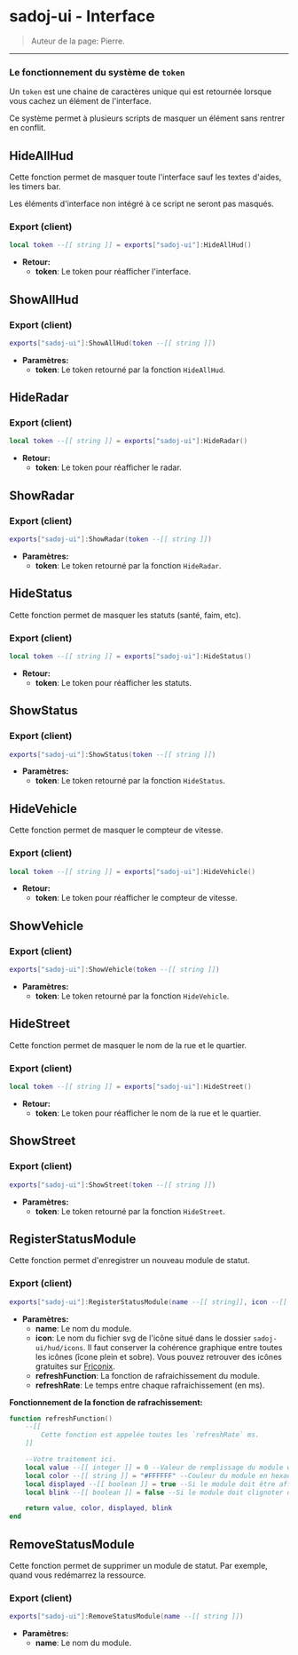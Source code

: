 # sadoj-ui - Interface

> Auteur de la page: Pierre.

---

### Le fonctionnement du système de `token`

Un `token` est une chaine de caractères unique qui est retournée lorsque vous cachez un élément de l'interface.

Ce système permet à plusieurs scripts de masquer un élément sans rentrer en conflit.

## HideAllHud

Cette fonction permet de masquer toute l'interface sauf les textes d'aides, les timers bar.

Les éléments d'interface non intégré à ce script ne seront pas masqués.

<!-- tabs:start -->

### **Export (client)**

```lua
local token --[[ string ]] = exports["sadoj-ui"]:HideAllHud()
```

* **Retour:**
    * **token**: Le token pour réafficher l'interface.

<!-- tabs:end -->

## ShowAllHud

<!-- tabs:start -->

### **Export (client)**

```lua
exports["sadoj-ui"]:ShowAllHud(token --[[ string ]])
```

* **Paramètres:**
    * **token**: Le token retourné par la fonction `HideAllHud`.

<!-- tabs:end -->

## HideRadar

<!-- tabs:start -->

### **Export (client)**

```lua
local token --[[ string ]] = exports["sadoj-ui"]:HideRadar()
```

* **Retour:**
    * **token**: Le token pour réafficher le radar.

<!-- tabs:end -->

## ShowRadar

<!-- tabs:start -->

### **Export (client)**

```lua
exports["sadoj-ui"]:ShowRadar(token --[[ string ]])
```

* **Paramètres:**
    * **token**: Le token retourné par la fonction `HideRadar`.

<!-- tabs:end -->

## HideStatus

Cette fonction permet de masquer les statuts (santé, faim, etc).

<!-- tabs:start -->

### **Export (client)**

```lua
local token --[[ string ]] = exports["sadoj-ui"]:HideStatus()
```

* **Retour:**
    * **token**: Le token pour réafficher les statuts.

<!-- tabs:end -->

## ShowStatus

<!-- tabs:start -->

### **Export (client)**

```lua
exports["sadoj-ui"]:ShowStatus(token --[[ string ]])
```

* **Paramètres:**
    * **token**: Le token retourné par la fonction `HideStatus`.

<!-- tabs:end -->

## HideVehicle

Cette fonction permet de masquer le compteur de vitesse.

<!-- tabs:start -->

### **Export (client)**

```lua
local token --[[ string ]] = exports["sadoj-ui"]:HideVehicle()
```

* **Retour:**
    * **token**: Le token pour réafficher le compteur de vitesse.

<!-- tabs:end -->

## ShowVehicle

<!-- tabs:start -->

### **Export (client)**

```lua
exports["sadoj-ui"]:ShowVehicle(token --[[ string ]])
```

* **Paramètres:**
    * **token**: Le token retourné par la fonction `HideVehicle`.

<!-- tabs:end -->

## HideStreet

Cette fonction permet de masquer le nom de la rue et le quartier.

<!-- tabs:start -->

### **Export (client)**

```lua
local token --[[ string ]] = exports["sadoj-ui"]:HideStreet()
```

* **Retour:**
    * **token**: Le token pour réafficher le nom de la rue et le quartier.

<!-- tabs:end -->

## ShowStreet

<!-- tabs:start -->

### **Export (client)**

```lua
exports["sadoj-ui"]:ShowStreet(token --[[ string ]])
```

* **Paramètres:**
    * **token**: Le token retourné par la fonction `HideStreet`.

<!-- tabs:end -->

## RegisterStatusModule

Cette fonction permet d'enregistrer un nouveau module de statut.

<!-- tabs:start -->

### **Export (client)**

```lua
exports["sadoj-ui"]:RegisterStatusModule(name --[[ string]], icon --[[ string ]], refreshFunction --[[ function ]], refreshRate --[[ integer ]])
```

* **Paramètres:**
    * **name**: Le nom du module.
    * **icon**: Le nom du fichier svg de l'icône situé dans le dossier `sadoj-ui/hud/icons`. Il faut conserver la cohérence graphique entre toutes les icônes (îcone plein et sobre). Vous pouvez retrouver des icônes gratuites sur [Friconix](https://friconix.com/).
    * **refreshFunction**: La fonction de rafraichissement du module.
    * **refreshRate**: Le temps entre chaque rafraichissement (en ms).

**Fonctionnement de la fonction de rafrachissement:**

```lua
function refreshFunction()
    --[[
        Cette fonction est appelée toutes les `refreshRate` ms.
    ]]

    --Votre traitement ici.
    local value --[[ integer ]] = 0 --Valeur de remplissage du module entre 0 et 1.
    local color --[[ string ]] = "#FFFFFF" --Couleur du module en hexadecimal.
    local displayed --[[ boolean ]] = true --Si le module doit être affiché ou non.
    local blink --[[ boolean ]] = false --Si le module doit clignoter ou non.

    return value, color, displayed, blink
end
```

<!-- tabs:end -->

## RemoveStatusModule

Cette fonction permet de supprimer un module de statut. Par exemple, quand vous redémarrez la ressource.

<!-- tabs:start -->

### **Export (client)**

```lua
exports["sadoj-ui"]:RemoveStatusModule(name --[[ string ]])
```

* **Paramètres:**
    * **name**: Le nom du module.

<!-- tabs:end -->

